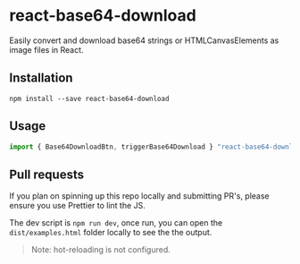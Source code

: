 # react-base64-download

Easily convert and download base64 strings or HTMLCanvasElements as image files in React.

## Installation

`npm install --save react-base64-download`

## Usage

```javascript
import { Base64DownloadBtn, triggerBase64Download } "react-base64-download";

```

## Pull requests

If you plan on spinning up this repo locally and submitting PR's, please ensure you use Prettier to lint the JS.

The dev script is `npm run dev`, once run, you can open the `dist/examples.html` folder locally to see the the output.

> Note: hot-reloading is not configured.
